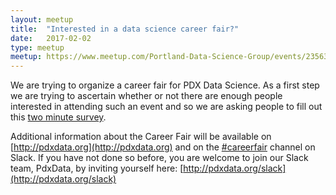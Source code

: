 ```yaml
---
layout: meetup
title:  "Interested in a data science career fair?"
date:   2017-02-02
type: meetup
meetup: https://www.meetup.com/Portland-Data-Science-Group/events/235631408/
---
```


We are trying to organize a career fair for PDX Data Science.  As a first step we are trying to ascertain whether or not there are enough people interested in attending such an event and so we are asking  people to fill out this [two minute survey](https://goo.gl/forms/GachZMENgEpdQrrk1).

Additional information about the Career Fair will be available on [http://pdxdata.org](http://pdxdata.org) and on the [#careerfair](https://pdxdata.slack.com/messages/careerfair/details/) channel on Slack. If you have not done so before, you are welcome to join our Slack team, PdxData,  by inviting yourself here: [http://pdxdata.org/slack](http://pdxdata.org/slack)